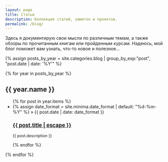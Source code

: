 ```yaml
---
layout: page
title: Статьи
description: Коллекция статей, заметок и проектов. 
permalink: /blog/
---
```


Здесь я документирую свои мысли по различным темам, а также обзоры по прочитанным книгам или пройденным курсам. Надеюсь, мой блог поможет вам узнать, что-то новое и полезное...

{% assign posts_by_year = site.categories.blog | group_by_exp:"post", "post.date | date: '%Y'" %}

{% for year in posts_by_year %}
<h2>{{ year.name }}</h2>
<ul>
  {% for post in year.items %}
     <li>
        {% assign date_format = site.minima.date_format | default: "%d-%m-%Y" %} »
        {{ post.date | date: date_format }}
        <!-- &verbar; {{ post.category | capitalize }} -->
        <h3 style="font-size: 1.2em;"><a href="{{ post.url | relative_url }}">{{ post.title | escape }}</a></h3>
        <p style="font-size: 0.9em;">{{ post.description }}</p>
      </li>
    <!-- <li>
      {{ post.date | date_to_string  | split: " " | slice: 0, 2 | join: " " }} » 
      {% if post.highlight %}&starf; {% endif %}
      <a href="{{ post.url }}" title="{{ post.title }}">
        {{ post.title | truncate: 72 }}
      </a>
    </li> -->
  {% endfor %}
</ul>
{% endfor %}
